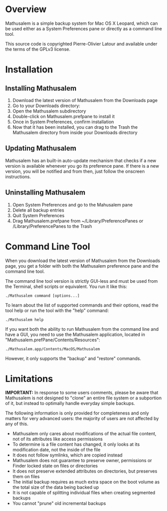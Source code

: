 Overview
========

Mathusalem is a simple backup system for Mac OS X Leopard, which can be used either as a System Preferences pane or directly as a command line tool.

This source code is copyrighted Pierre-Olivier Latour and available under the terms of the GPLv3 license.

Installation
============

Installing Mathusalem
---------------------

1. Download the latest version of Mathusalem from the Downloads page
2. Go to your Downloads directory:
 1. Open the Mathusalem subdirectory
 2. Double-click on Mathusalem.prefpane to install it
 3. Once in System Preferences, confirm installation
6. Now that it has been installed, you can drag to the Trash the Mathusalem directory from inside your Downloads directory

Updating Mathusalem
-------------------

Mathusalem has an built-in auto-update mechanism that checks if a new version is available whenever you go its preference pane. If there is a new version, you will be notified and from then, just follow the onscreen instructions.

Uninstalling Mathusalem
-----------------------

1. Open System Preferences and go to the Mahusalem pane
2. Delete all backup entries
3. Quit System Preferences
4. Drag Mathusalem.prefpane from ~/Library/PreferencePanes or /Library/PreferencePanes to the Trash

Command Line Tool
=================

When you download the latest version of Mathusalem from the Downloads page, you get a folder with both the Mathusalem preference pane and the command line tool.

The command line tool version is strictly GUI-less and must be used from the Terminal, shell scripts or equivalent. You run it like this:

```
./Mathusalem command [options...]
```

To learn about the list of supported commands and their options, read the tool help or run the tool with the "help" command:

```
./Mathusalem help
```

If you want both the ability to run Mathusalem from the command line and have a GUI, you need to use the Mathusalem application, located in "Mathusalem.prefPane/Contents/Resources":

```
./Mathusalem.app/Contents/MacOS/Mathusalem
```

However, it only supports the "backup" and "restore" commands.

Limitations
===========

**IMPORTANT:** In response to some users comments, please be aware that Mathusalem is not designed to "clone" an entire file system or a subportion of it, but instead to optimally handle everyday simple backups.

The following information is only provided for completeness and only matters for very advanced users: the majority of users are not affected by any of this.

* Mathusalem only cares about modifications of the actual file content, not of its attributes like access permissions
* To determine is a file content has changed, it only looks at its modification date, not the inside of the file
* It does not follow symlinks, which are copied instead
* Mathusalem does not guarantee to preserve owner, permissions or Finder locked state on files or directories
* It does not preserve extended attributes on directories, but preserves them on files
* The initial backup requires as much extra space on the boot volume as the total size of the data being backed up
* It is not capable of splitting individual files when creating segmented backups
* You cannot "prune" old incremental backups
